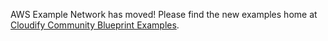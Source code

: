 AWS Example Network has moved! Please find the new examples home at [Cloudify Community Blueprint Examples](https://github.com/cloudify-community/blueprint-examples).
